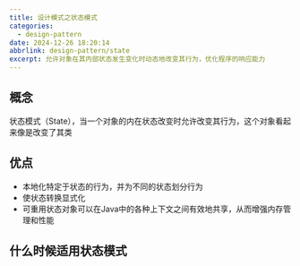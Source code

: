```yaml
---
title: 设计模式之状态模式
categories:
  - design-pattern
date: 2024-12-26 18:20:14
abbrlink: design-pattern/state
excerpt: 允许对象在其内部状态发生变化时动态地改变其行为，优化程序的响应能力
---
```

## 概念
状态模式（State），当一个对象的内在状态改变时允许改变其行为，这个对象看起来像是改变了其类

## 优点
- 本地化特定于状态的行为，并为不同的状态划分行为
- 使状态转换显式化 
- 可重用状态对象可以在Java中的各种上下文之间有效地共享，从而增强内存管理和性能

## 什么时候适用状态模式
